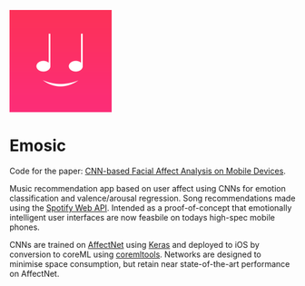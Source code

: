 ![Logo](/icon.png)

# Emosic
Code for the paper: [CNN-based Facial Affect Analysis on Mobile Devices](TODO).

Music recommendation app based on user affect using CNNs for emotion classification and valence/arousal regression. Song recommendations made using the [Spotify Web API](https://developer.spotify.com/web-api/). Intended as a proof-of-concept that emotionally intelligent user interfaces are now feasbile on todays high-spec mobile phones.

CNNs are trained on [AffectNet](http://mohammadmahoor.com/affectnet/) using [Keras](https://keras.io) and deployed to iOS by conversion to coreML using [coremltools](https://github.com/apple/coremltools). Networks are designed to minimise space consumption, but retain near state-of-the-art performance on AffectNet.
